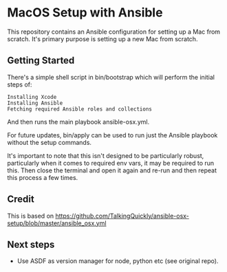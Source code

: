 # MacOS Setup with Ansible

This repository contains an Ansible configuration for setting up a Mac from
scratch. It's primary purpose is setting up a new Mac from scratch.

## Getting Started

There's a simple shell script in bin/bootstrap which will perform the initial
steps of:

    Installing Xcode
    Installing Ansible
    Fetching required Ansible roles and collections

And then runs the main playbook ansible-osx.yml.

For future updates, bin/apply can be used to run just the Ansible playbook
without the setup commands.

It's important to note that this isn't designed to be particularly robust,
particularly when it comes to required env vars, it may be required to run this.
Then close the terminal and open it again and re-run and then repeat this
process a few times.

## Credit

This is based on
https://github.com/TalkingQuickly/ansible-osx-setup/blob/master/ansible_osx.yml

## Next steps

- Use ASDF as version manager for node, python etc (see original repo).
